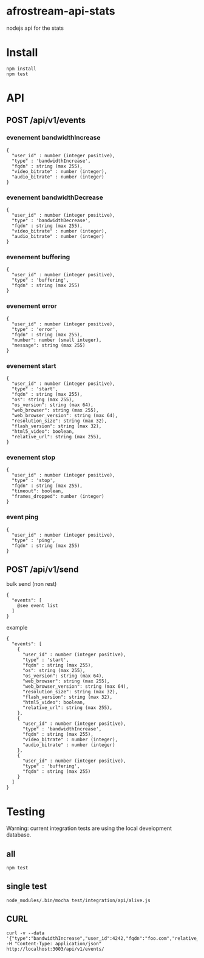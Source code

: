# afrostream-api-stats
nodejs api for the stats

# Install

```
npm install
npm test
```

# API

## POST /api/v1/events

### evenement bandwidthIncrease

```
{
  "user_id" : number (integer positive),
  "type" : 'bandwidthIncrease',
  "fqdn" : string (max 255),
  "video_bitrate" : number (integer),
  "audio_bitrate" : number (integer)
}
```

### evenement bandwidthDecrease

```
{
  "user_id" : number (integer positive),
  "type" : 'bandwidthDecrease',
  "fqdn" : string (max 255),
  "video_bitrate" : number (integer),
  "audio_bitrate" : number (integer)
}
```

### evenement buffering

```
{
  "user_id" : number (integer positive),
  "type" : 'buffering',
  "fqdn" : string (max 255)
}
```

### evenement error

```
{
  "user_id" : number (integer positive),
  "type" : 'error',
  "fqdn" : string (max 255),
  "number": number (small integer),
  "message": string (max 255)
}
```

### evenement start

```
{
  "user_id" : number (integer positive),
  "type" : 'start',
  "fqdn" : string (max 255),
  "os": string (max 255),
  "os_version": string (max 64),
  "web_browser": string (max 255),
  "web_browser_version": string (max 64),
  "resolution_size": string (max 32),
  "flash_version": string (max 32),
  "html5_video": boolean,
  "relative_url": string (max 255),
}
```

### evenement stop

```
{
  "user_id" : number (integer positive),
  "type" : 'stop',
  "fqdn" : string (max 255),
  "timeout": boolean,
  "frames_dropped": number (integer)
}
```

### event ping

```
{
  "user_id" : number (integer positive),
  "type" : 'ping',
  "fqdn" : string (max 255)
}
```

## POST /api/v1/send

bulk send (non rest)

```
{
  "events": [
    @see event list
  ]
}
```

example

```
{
  "events": [
    {
      "user_id" : number (integer positive),
      "type" : 'start',
      "fqdn" : string (max 255),
      "os": string (max 255),
      "os_version": string (max 64),
      "web_browser": string (max 255),
      "web_browser_version": string (max 64),
      "resolution_size": string (max 32),
      "flash_version": string (max 32),
      "html5_video": boolean,
      "relative_url": string (max 255),
    },
    {
      "user_id" : number (integer positive),
      "type" : 'bandwidthIncrease',
      "fqdn" : string (max 255),
      "video_bitrate" : number (integer),
      "audio_bitrate" : number (integer)
    },
    {
      "user_id" : number (integer positive),
      "type" : 'buffering',
      "fqdn" : string (max 255)
    }
  ]
}
```

# Testing

Warning: current integration tests are using the local development database.

## all

```
npm test
```

## single test

```
node_modules/.bin/mocha test/integration/api/alive.js
```

## CURL

```
curl -v --data '{"type":"bandwidthIncrease","user_id":4242,"fqdn":"foo.com","relative_url":"/foo/bar","video_bitrate":4242,"audio_bitrate":4243}' -H "Content-Type: application/json" http://localhost:3003/api/v1/events/
```
